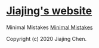 # [Jiajing's website](https://jiajingchen.github.io/)


Minimal Mistakes [Minimal Mistakes](https://mmistakes.github.io/minimal-mistakes/)

Copyright (c) 2020 Jiajing Chen.
